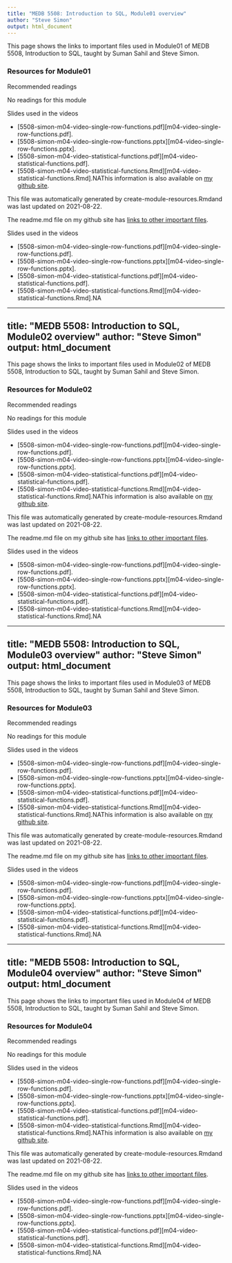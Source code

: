 ```yaml
---
title: "MEDB 5508: Introduction to SQL, Module01 overview"
author: "Steve Simon"
output: html_document
---
```


<!--This file was first created on 2021-07-28.-->

This page shows the links to important files used in Module01 of MEDB 5508, Introduction to SQL, taught by Suman Sahil and Steve Simon. 

### Resources for Module01

Recommended readings


No readings for this module
<!--resources-slides-1-->


 Slides used in the videos

+ [5508-simon-m04-video-single-row-functions.pdf][m04-video-single-row-functions.pdf].
+ [5508-simon-m04-video-single-row-functions.pptx][m04-video-single-row-functions.pptx].
+ [5508-simon-m04-video-statistical-functions.pdf][m04-video-statistical-functions.pdf].
+ [5508-simon-m04-video-statistical-functions.Rmd][m04-video-statistical-functions.Rmd].NAThis information is also available on [my github site][thisf].

This file was automatically generated by create-module-resources.Rmdand was last updated on 2021-08-22.

The readme.md file on my github site has [links to other important files][mygit].

<!---my git--->
[thisf]: https://github.com/pmean/introduction-to-sql/blob/master/modules/5508-04-resources.md
[mygit]: https://github.com/pmean/introduction-to-sql/blob/master/README.mdNA
<!--links--><!--resources-slides-1-->


 Slides used in the videos

+ [5508-simon-m04-video-single-row-functions.pdf][m04-video-single-row-functions.pdf].
+ [5508-simon-m04-video-single-row-functions.pptx][m04-video-single-row-functions.pptx].
+ [5508-simon-m04-video-statistical-functions.pdf][m04-video-statistical-functions.pdf].
+ [5508-simon-m04-video-statistical-functions.Rmd][m04-video-statistical-functions.Rmd].NA
---
title: "MEDB 5508: Introduction to SQL, Module02 overview"
author: "Steve Simon"
output: html_document
---

<!--This file was first created on 2021-07-28.-->

This page shows the links to important files used in Module02 of MEDB 5508, Introduction to SQL, taught by Suman Sahil and Steve Simon. 

### Resources for Module02

Recommended readings


No readings for this module
<!--resources-slides-1-->


 Slides used in the videos

+ [5508-simon-m04-video-single-row-functions.pdf][m04-video-single-row-functions.pdf].
+ [5508-simon-m04-video-single-row-functions.pptx][m04-video-single-row-functions.pptx].
+ [5508-simon-m04-video-statistical-functions.pdf][m04-video-statistical-functions.pdf].
+ [5508-simon-m04-video-statistical-functions.Rmd][m04-video-statistical-functions.Rmd].NAThis information is also available on [my github site][thisf].

This file was automatically generated by create-module-resources.Rmdand was last updated on 2021-08-22.

The readme.md file on my github site has [links to other important files][mygit].

<!---my git--->
[thisf]: https://github.com/pmean/introduction-to-sql/blob/master/modules/5508-04-resources.md
[mygit]: https://github.com/pmean/introduction-to-sql/blob/master/README.mdNA
<!--links--><!--resources-slides-1-->


 Slides used in the videos

+ [5508-simon-m04-video-single-row-functions.pdf][m04-video-single-row-functions.pdf].
+ [5508-simon-m04-video-single-row-functions.pptx][m04-video-single-row-functions.pptx].
+ [5508-simon-m04-video-statistical-functions.pdf][m04-video-statistical-functions.pdf].
+ [5508-simon-m04-video-statistical-functions.Rmd][m04-video-statistical-functions.Rmd].NA
---
title: "MEDB 5508: Introduction to SQL, Module03 overview"
author: "Steve Simon"
output: html_document
---

<!--This file was first created on 2021-07-28.-->

This page shows the links to important files used in Module03 of MEDB 5508, Introduction to SQL, taught by Suman Sahil and Steve Simon. 

### Resources for Module03

Recommended readings


No readings for this module
<!--resources-slides-1-->


 Slides used in the videos

+ [5508-simon-m04-video-single-row-functions.pdf][m04-video-single-row-functions.pdf].
+ [5508-simon-m04-video-single-row-functions.pptx][m04-video-single-row-functions.pptx].
+ [5508-simon-m04-video-statistical-functions.pdf][m04-video-statistical-functions.pdf].
+ [5508-simon-m04-video-statistical-functions.Rmd][m04-video-statistical-functions.Rmd].NAThis information is also available on [my github site][thisf].

This file was automatically generated by create-module-resources.Rmdand was last updated on 2021-08-22.

The readme.md file on my github site has [links to other important files][mygit].

<!---my git--->
[thisf]: https://github.com/pmean/introduction-to-sql/blob/master/modules/5508-04-resources.md
[mygit]: https://github.com/pmean/introduction-to-sql/blob/master/README.mdNA
<!--links--><!--resources-slides-1-->


 Slides used in the videos

+ [5508-simon-m04-video-single-row-functions.pdf][m04-video-single-row-functions.pdf].
+ [5508-simon-m04-video-single-row-functions.pptx][m04-video-single-row-functions.pptx].
+ [5508-simon-m04-video-statistical-functions.pdf][m04-video-statistical-functions.pdf].
+ [5508-simon-m04-video-statistical-functions.Rmd][m04-video-statistical-functions.Rmd].NA
---
title: "MEDB 5508: Introduction to SQL, Module04 overview"
author: "Steve Simon"
output: html_document
---

<!--This file was first created on 2021-07-28.-->

This page shows the links to important files used in Module04 of MEDB 5508, Introduction to SQL, taught by Suman Sahil and Steve Simon. 

### Resources for Module04

Recommended readings


No readings for this module
<!--resources-slides-1-->


 Slides used in the videos

+ [5508-simon-m04-video-single-row-functions.pdf][m04-video-single-row-functions.pdf].
+ [5508-simon-m04-video-single-row-functions.pptx][m04-video-single-row-functions.pptx].
+ [5508-simon-m04-video-statistical-functions.pdf][m04-video-statistical-functions.pdf].
+ [5508-simon-m04-video-statistical-functions.Rmd][m04-video-statistical-functions.Rmd].NAThis information is also available on [my github site][thisf].

This file was automatically generated by create-module-resources.Rmdand was last updated on 2021-08-22.

The readme.md file on my github site has [links to other important files][mygit].

<!---my git--->
[thisf]: https://github.com/pmean/introduction-to-sql/blob/master/modules/5508-04-resources.md
[mygit]: https://github.com/pmean/introduction-to-sql/blob/master/README.mdNA
<!--links--><!--resources-slides-1-->


 Slides used in the videos

+ [5508-simon-m04-video-single-row-functions.pdf][m04-video-single-row-functions.pdf].
+ [5508-simon-m04-video-single-row-functions.pptx][m04-video-single-row-functions.pptx].
+ [5508-simon-m04-video-statistical-functions.pdf][m04-video-statistical-functions.pdf].
+ [5508-simon-m04-video-statistical-functions.Rmd][m04-video-statistical-functions.Rmd].NA
